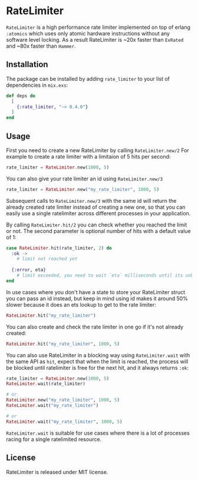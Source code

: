 # RateLimiter

`RateLimiter` is a high performance rate limiter implemented on top of erlang `:atomics`
which uses only atomic hardware instructions without any software level locking.
As a result RateLimiter is ~20x faster than `ExRated` and ~80x faster than `Hammer`.

## Installation

The package can be installed by adding `rate_limiter` to your list of dependencies in `mix.exs`:

```elixir
def deps do
  [
    {:rate_limiter, "~> 0.4.0"}
  ]
end
```

## Usage

First you need to create a new RateLimiter by calling `RateLimiter.new/2`
For example to create a rate limiter with a limitaion of 5 hits per second:

```elixir
rate_limiter = RateLimiter.new(1000, 5)
```

You can also give your rate limiter an id using `RateLimiter.new/3`

```elixir
rate_limiter = RateLimiter.new("my_rate_limiter", 1000, 5)
```

Subsequent calls to `RateLimiter.new/3` with the same id will return the already created
rate limiter instead of creating a new one, so that you can easily use a single ratelimiter
across different processes in your application.

By calling `RateLimiter.hit/2` you can check whether you reached the limit or not.
The second parameter is optional number of hits with a default value of 1:

```elixir
case RateLimiter.hit(rate_limiter, 2) do
  :ok ->
    # limit not reached yet
    
  {:error, eta}
    # limit exceeded, you need to wait `eta` milliseconds until its unblocked again
end
```

In use cases where you don't have a state to store your RateLimiter struct you can pass
an id instead, but keep in mind using id makes it around 50% slower because it does an
ets lookup to get to the rate limiter:

```elixir
RateLimiter.hit("my_rate_limiter")
```

You can also create and check the rate limiter in one go if it's not already created:

```elixir
RateLimiter.hit("my_rate_limiter", 1000, 5)
```

You can also use RateLimiter in a blocking way using `RateLimiter.wait` with the same API as `hit`,
expect that when the limit is reached, the process will be blocked until ratelimiter is free for
the next hit, and it always returns `:ok`:

```elixir
rate_limiter = RateLimiter.new(1000, 5)
RateLimiter.wait(rate_limiter)

# or
RateLimiter.new("my_rate_limiter", 1000, 5)
RateLimiter.wait("my_rate_limiter")

# or
RateLimiter.wait("my_rate_limiter", 1000, 5)
```

`RateLimiter.wait` is suitable for use cases where there is a lot of processes racing for a single ratelimited resource.

## License

RateLimiter is released under MIT license.